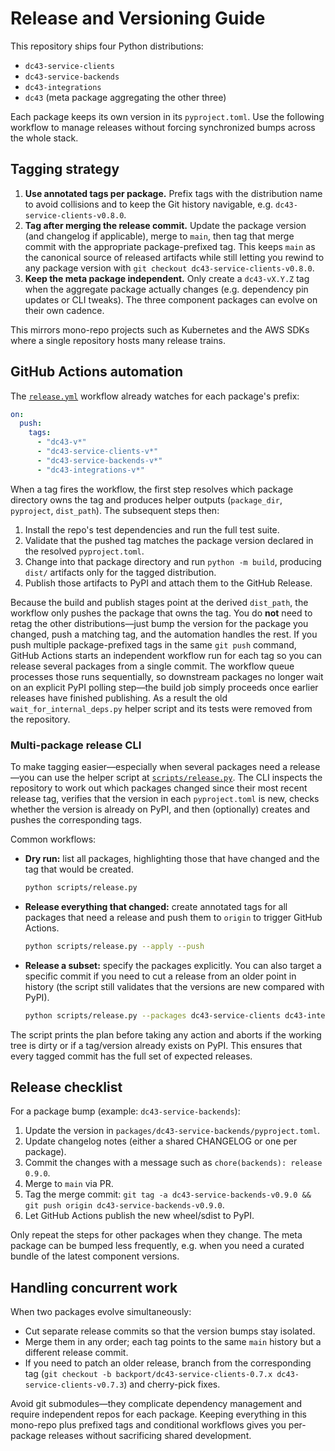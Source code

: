 # Release and Versioning Guide

This repository ships four Python distributions:

- `dc43-service-clients`
- `dc43-service-backends`
- `dc43-integrations`
- `dc43` (meta package aggregating the other three)

Each package keeps its own version in its `pyproject.toml`. Use the following workflow to manage
releases without forcing synchronized bumps across the whole stack.

## Tagging strategy

1. **Use annotated tags per package.** Prefix tags with the distribution name to avoid collisions
   and to keep the Git history navigable, e.g. `dc43-service-clients-v0.8.0`.
2. **Tag after merging the release commit.** Update the package version (and changelog if
   applicable), merge to `main`, then tag that merge commit with the appropriate package-prefixed
   tag. This keeps `main` as the canonical source of released artifacts while still letting you
   rewind to any package version with `git checkout dc43-service-clients-v0.8.0`.
3. **Keep the meta package independent.** Only create a `dc43-vX.Y.Z` tag when the aggregate
   package actually changes (e.g. dependency pin updates or CLI tweaks). The three component
   packages can evolve on their own cadence.

This mirrors mono-repo projects such as Kubernetes and the AWS SDKs where a single repository hosts
many release trains.

## GitHub Actions automation

The [`release.yml`](../.github/workflows/release.yml) workflow already watches for each package's
prefix:

```yaml
on:
  push:
    tags:
      - "dc43-v*"
      - "dc43-service-clients-v*"
      - "dc43-service-backends-v*"
      - "dc43-integrations-v*"
```

When a tag fires the workflow, the first step resolves which package directory owns the tag and
produces helper outputs (`package_dir`, `pyproject`, `dist_path`). The subsequent steps then:

1. Install the repo's test dependencies and run the full test suite.
2. Validate that the pushed tag matches the package version declared in the resolved `pyproject.toml`.
3. Change into that package directory and run `python -m build`, producing `dist/` artifacts only for
   the tagged distribution.
4. Publish those artifacts to PyPI and attach them to the GitHub Release.

Because the build and publish stages point at the derived `dist_path`, the workflow only pushes the
package that owns the tag. You do **not** need to retag the other distributions—just bump the version
for the package you changed, push a matching tag, and the automation handles the rest. If you push
multiple package-prefixed tags in the same `git push` command, GitHub Actions starts an independent
workflow run for each tag so you can release several packages from a single commit. The workflow queue
processes those runs sequentially, so downstream packages no longer wait on an explicit PyPI polling
step—the build job simply proceeds once earlier releases have finished publishing. As a result the
old `wait_for_internal_deps.py` helper script and its tests were removed from the repository.

### Multi-package release CLI

To make tagging easier—especially when several packages need a release—you can use the helper
script at [`scripts/release.py`](../scripts/release.py). The CLI inspects the repository to work out
which packages changed since their most recent release tag, verifies that the version in each
`pyproject.toml` is new, checks whether the version is already on PyPI, and then (optionally)
creates and pushes the corresponding tags.

Common workflows:

- **Dry run:** list all packages, highlighting those that have changed and the tag that would be
  created.

  ```bash
  python scripts/release.py
  ```

- **Release everything that changed:** create annotated tags for all packages that need a release
  and push them to `origin` to trigger GitHub Actions.

  ```bash
  python scripts/release.py --apply --push
  ```

- **Release a subset:** specify the packages explicitly. You can also target a specific commit if
  you need to cut a release from an older point in history (the script still validates that the
  versions are new compared with PyPI).

  ```bash
  python scripts/release.py --packages dc43-service-clients dc43-integrations --commit <sha> --apply
  ```

The script prints the plan before taking any action and aborts if the working tree is dirty or if a
tag/version already exists on PyPI. This ensures that every tagged commit has the full set of
expected releases.

## Release checklist

For a package bump (example: `dc43-service-backends`):

1. Update the version in `packages/dc43-service-backends/pyproject.toml`.
2. Update changelog notes (either a shared CHANGELOG or one per package).
3. Commit the changes with a message such as `chore(backends): release 0.9.0`.
4. Merge to `main` via PR.
5. Tag the merge commit: `git tag -a dc43-service-backends-v0.9.0 && git push origin dc43-service-backends-v0.9.0`.
6. Let GitHub Actions publish the new wheel/sdist to PyPI.

Only repeat the steps for other packages when they change. The meta package can be bumped less
frequently, e.g. when you need a curated bundle of the latest component versions.

## Handling concurrent work

When two packages evolve simultaneously:

- Cut separate release commits so that the version bumps stay isolated.
- Merge them in any order; each tag points to the same `main` history but a different release
  commit.
- If you need to patch an older release, branch from the corresponding tag (`git checkout -b
  backport/dc43-service-clients-0.7.x dc43-service-clients-v0.7.3`) and cherry-pick fixes.

Avoid git submodules—they complicate dependency management and require independent repos for each
package. Keeping everything in this mono-repo plus prefixed tags and conditional workflows gives you
per-package releases without sacrificing shared development.
